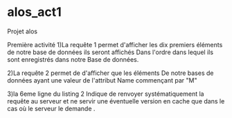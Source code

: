 # alos_act1
Projet alos 

Première activité 
1)La requête 1 permet d'afficher les dix premiers
éléments de notre base de données ils seront affichés 
Dans l'ordre dans lequel ils sont enregistrés dans notre 
Base de données.





2)La requête 2 permet de d'afficher que les éléments 
De notre bases de données ayant une valeur de l'attribut 
Name commençant par "M"










3)la 6eme ligne du listing 2 
Indique de renvoyer systématiquement la requête au 
serveur et ne servir une éventuelle version en cache
que dans le cas où le serveur le demande .
